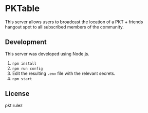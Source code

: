 PKTable
==

This server allows users to broadcast the location of a PKT + friends hangout spot to all subscribed members of the community.

## Development

This server was developed using Node.js.

1. `npm install`
2. `npm run config`
3. Edit the resulting `.env` file with the relevant secrets.
4. `npm start`

## License

pkt rulez
